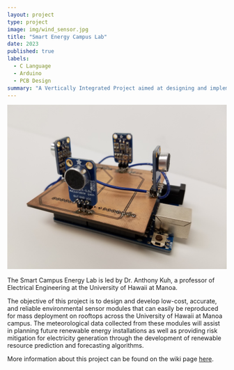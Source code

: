 ```yaml
---
layout: project
type: project
image: img/wind_sensor.jpg
title: "Smart Energy Campus Lab"
date: 2023
published: true
labels:
  - C Language
  - Arduino
  - PCB Design
summary: "A Vertically Integrated Project aimed at designing and implementing weather sensor modules at the University of Manoa."
---
```


<img class="img-fluid" src="../img/wind_sensor.jpg">


The Smart Campus Energy Lab is led by Dr. Anthony Kuh, a professor of Electrical Engineering at the University of Hawaii at Manoa.

The objective of this project is to design and develop low-cost, accurate, and reliable environmental sensor modules that can easily be reproduced for mass deployment on rooftops across the University of Hawaii at Manoa campus. The meteorological data collected from these modules will assist in planning future renewable energy installations as well as providing risk mitigation for electricity generation through the development of renewable resource prediction and forecasting algorithms.

More information about this project can be found on the wiki page [here](https://wiki.scel-hawaii.org/doku.php?id=introduction).
